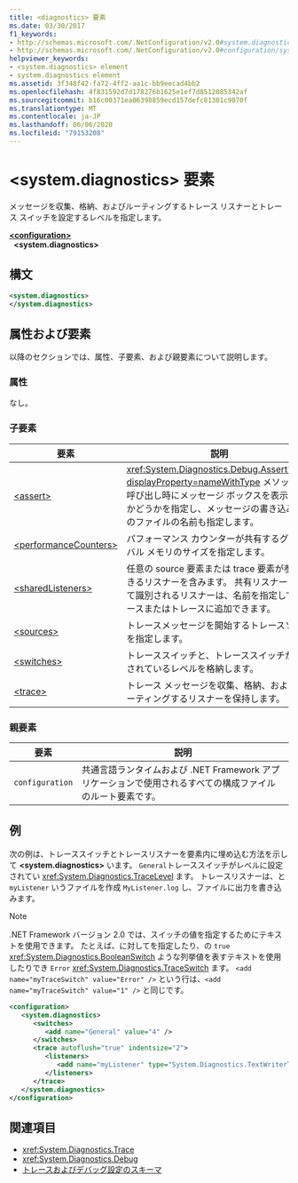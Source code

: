 ```yaml
---
title: <diagnostics> 要素
ms.date: 03/30/2017
f1_keywords:
- http://schemas.microsoft.com/.NetConfiguration/v2.0#system.diagnostics
- http://schemas.microsoft.com/.NetConfiguration/v2.0#configuration/system.diagnostics
helpviewer_keywords:
- <system.diagnostics> element
- system.diagnostics element
ms.assetid: 3f348f42-fa72-4ff2-aa1c-bb9eecad4bb2
ms.openlocfilehash: 4f831592d7d178276b1625e1ef7d8512085342af
ms.sourcegitcommit: b16c00371ea06398859ecd157defc81301c9070f
ms.translationtype: MT
ms.contentlocale: ja-JP
ms.lasthandoff: 06/06/2020
ms.locfileid: "79153208"
---
```

# <a name="systemdiagnostics-element"></a>\<system.diagnostics> 要素
メッセージを収集、格納、およびルーティングするトレース リスナーとトレース スイッチを設定するレベルを指定します。  
  
[**\<configuration>**](../configuration-element.md)  
&nbsp;&nbsp;**\<system.diagnostics>**  
  
## <a name="syntax"></a>構文  
  
```xml  
<system.diagnostics>
</system.diagnostics>  
```  
  
## <a name="attributes-and-elements"></a>属性および要素  
 以降のセクションでは、属性、子要素、および親要素について説明します。  
  
### <a name="attributes"></a>属性  
 なし。  
  
### <a name="child-elements"></a>子要素  
  
|要素|説明|  
|-------------|-----------------|  
|[\<assert>](assert-element.md)|<xref:System.Diagnostics.Debug.Assert%2A?displayProperty=nameWithType> メソッドの呼び出し時にメッセージ ボックスを表示するかどうかを指定し、メッセージの書き込み先のファイルの名前も指定します。|  
|[\<performanceCounters>](performancecounters-element.md)|パフォーマンス カウンターが共有するグローバル メモリのサイズを指定します。|  
|[\<sharedListeners>](sharedlisteners-element.md)|任意の source 要素または trace 要素が参照できるリスナーを含みます。 共有リスナーとして識別されるリスナーは、名前を指定してソースまたはトレースに追加できます。|  
|[\<sources>](sources-element.md)|トレースメッセージを開始するトレースソースを指定します。|  
|[\<switches>](switches-element.md)|トレーススイッチと、トレーススイッチが設定されているレベルを格納します。|  
|[\<trace>](trace-element.md)|トレース メッセージを収集、格納、およびルーティングするリスナーを保持します。|  
  
### <a name="parent-elements"></a>親要素  
  
|要素|説明|  
|-------------|-----------------|  
|`configuration`|共通言語ランタイムおよび .NET Framework アプリケーションで使用されるすべての構成ファイルのルート要素です。|  
  
## <a name="example"></a>例  
 次の例は、トレーススイッチとトレースリスナーを要素内に埋め込む方法を示して **\<system.diagnostics>** います。 `General`トレーススイッチがレベルに設定されてい <xref:System.Diagnostics.TraceLevel> ます。 トレースリスナーは、と `myListener` いうファイルを作成 `MyListener.log` し、ファイルに出力を書き込みます。  
  
> [!NOTE]
> .NET Framework バージョン 2.0 では、スイッチの値を指定するためにテキストを使用できます。 たとえば、に対してを指定したり、の `true` <xref:System.Diagnostics.BooleanSwitch> ような列挙値を表すテキストを使用したりでき `Error` <xref:System.Diagnostics.TraceSwitch> ます。 `<add name="myTraceSwitch" value="Error" />` という行は、`<add name="myTraceSwitch" value="1" />` と同じです。  
  
```xml  
<configuration>  
   <system.diagnostics>  
      <switches>  
         <add name="General" value="4" />  
      </switches>  
      <trace autoflush="true" indentsize="2">  
         <listeners>  
            <add name="myListener" type="System.Diagnostics.TextWriterTraceListener, System, Version=1.0.3300.0, Culture=neutral, PublicKeyToken=b77a5c561934e089" initializeData="MyListener.log" traceOutputOptions="ProcessId, LogicalOperationStack, Timestamp, ThreadId, Callstack, DateTime" />  
         </listeners>  
      </trace>  
   </system.diagnostics>  
</configuration>  
```  
  
## <a name="see-also"></a>関連項目

- <xref:System.Diagnostics.Trace>
- <xref:System.Diagnostics.Debug>
- [トレースおよびデバッグ設定のスキーマ](index.md)

